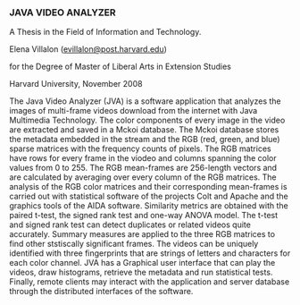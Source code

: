 ###  JAVA VIDEO ANALYZER

A Thesis in the Field of Information and Technology.  

Elena Villalon (evillalon@post.harvard.edu)  

for the Degree of Master of Liberal Arts in Extension Studies  

Harvard University, November 2008


The Java Video Analyzer (JVA) is a software application that analyzes the images of multi-frame videos download from the internet with Java Multimedia Technology. The color components of every image in the video are extracted and saved 
in a Mckoi database. The Mckoi database stores the metadata embedded in the stream and the RGB (red, green, and blue) sparse matrices with the frequency counts of pixels. The RGB matrices have rows for every frame in the viodeo and columns spanning the color values from 0 to 255. The RGB mean-frames are 256-length vectors and are calculated by averaging over every column of the RGB matrices. The analysis of the RGB color matrices and their corresponding mean-frames is carried out with statistical software of the projects Colt and Apache and the graphics tools of the AIDA software. Similarity metrics are obtained with the paired t-test, the signed rank test and one-way ANOVA model. The t-test and signed rank test can detect duplicates or related videos quite accurately. Summary measures are applied to the three RGB matrices to find other ststiscally significant frames. The videos can be uniquely identified with three fingerprints that are strings of letters and characters for each color channel. JVA has a Graphical user interface that can play the videos, draw histograms, retrieve the metadata and run statistical tests. Finally, remote clients may interact with the application and server database through the distributed interfaces of the software.   
